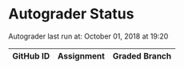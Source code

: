 # Autograder Status
Autograder last run at: October 01, 2018 at 19:20

| GitHub ID | Assignment | Graded Branch |
|-----------|------------|---------------|
